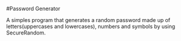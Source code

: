 #Password Generator

A simples program that generates a random password made up of letters(uppercases and lowercases), numbers and symbols by using SecureRandom.
